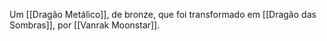Um [[Dragão Metálico]], de bronze, que foi transformado em [[Dragão das Sombras]], por [[Vanrak Moonstar]].
